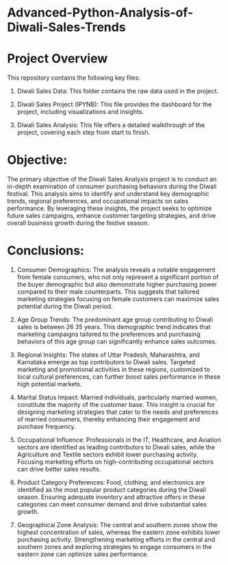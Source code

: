 # Advanced-Python-Analysis-of-Diwali-Sales-Trends

# Project Overview

This repository contains the following key files:

1. Diwali Sales Data: This folder contains the raw data used in the project.

2. Diwali Sales Project (IPYNB): This file provides the dashboard for the project, including visualizations and insights.

3. Diwali Sales Analysis: This file offers a detailed walkthrough of the project, covering each step from start to finish.


# Objective:

The primary objective of the Diwali Sales Analysis project is to conduct an in-depth examination 
of consumer purchasing behaviors during the Diwali festival. This analysis aims to identify and 
understand key demographic trends, regional preferences, and occupational impacts on sales 
performance. By leveraging these insights, the project seeks to optimize future sales campaigns, 
enhance customer targeting strategies, and drive overall business growth during the festive 
season.

# Conclusions: 

1. Consumer Demographics: The analysis reveals a notable engagement from female 
consumers, who not only represent a significant portion of the buyer demographic but also 
demonstrate higher purchasing power compared to their male counterparts. This suggests that 
tailored marketing strategies focusing on female customers can maximize sales potential during 
the Diwali period.

2. Age Group Trends: The predominant age group contributing to Diwali sales is between 26
35 years. This demographic trend indicates that marketing campaigns tailored to the preferences 
and purchasing behaviors of this age group can significantly enhance sales outcomes.

3. Regional Insights: The states of Uttar Pradesh, Maharashtra, and Karnataka emerge as top 
contributors to Diwali sales. Targeted marketing and promotional activities in these regions, 
customized to local cultural preferences, can further boost sales performance in these high
potential markets.

4. Marital Status Impact: Married individuals, particularly married women, constitute the 
majority of the customer base. This insight is crucial for designing marketing strategies that cater 
to the needs and preferences of married consumers, thereby enhancing their engagement and 
purchase frequency.

5. Occupational Influence: Professionals in the IT, Healthcare, and Aviation sectors are 
identified as leading contributors to Diwali sales, while the Agriculture and Textile sectors 
exhibit lower purchasing activity. Focusing marketing efforts on high-contributing occupational 
sectors can drive better sales results.

6. Product Category Preferences: Food, clothing, and electronics are identified as the most 
popular product categories during the Diwali season. Ensuring adequate inventory and attractive 
offers in these categories can meet consumer demand and drive substantial sales growth.
 
7. Geographical Zone Analysis: The central and southern zones show the highest concentration 
of sales, whereas the eastern zone exhibits lower purchasing activity. Strengthening marketing 
efforts in the central and southern zones and exploring strategies to engage consumers in the 
eastern zone can optimize sales performance.
